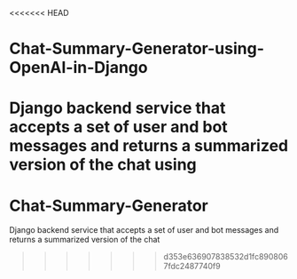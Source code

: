 <<<<<<< HEAD
# Chat-Summary-Generator-using-OpenAI-in-Django
Django backend service that accepts a set of user and bot messages and returns a summarized version of the chat using
=======
# Chat-Summary-Generator
Django backend service that accepts a set of user and bot messages and returns a summarized version of the chat
>>>>>>> d353e636907838532d1fc8908067fdc2487740f9
